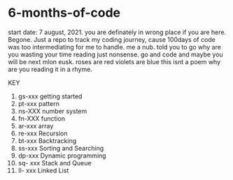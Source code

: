 # 6-months-of-code
start date: 7 august, 2021. 
you are definately in wrong place if you are here.
Begone.
Just a repo to track my coding journey, cause 100days of code was too intermediating for me to handle. 
me a nub. 
told you to go why  are you wasting your time reading just nonsense. 
go and code and maybe you will be next mlon eusk. 
roses are red 
violets are blue 
this isnt a poem
why are you reading it in a rhyme. 


KEY

1. gs-xxx  getting started
2. pt-xxx  pattern
3. ns-XXX  number system
4. fn-XXX  function
5. ar-xxx  array
6. re-xxx  Recursion
7. bt-xxx  Backtracking
8. ss-xxx Sorting and Searching
9. dp-xxx  Dynamic programming
10. sq- xxx Stack and Queue
11. ll- xxx Linked List

